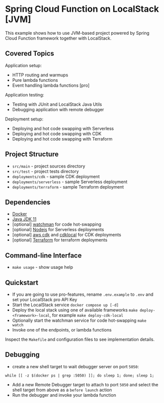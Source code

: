 # Spring Cloud Function on LocalStack [JVM]

This example shows how to use JVM-based project powered by
Spring Cloud Function framework together with LocalStack.

## Covered Topics

Application setup:
* HTTP routing and warmups
* Pure lambda functions
* Event handling lambda functions [pro]

Application testing:
* Testing with JUnit and LocalStack Java Utils
* Debugging application with remote debugger

Deployment setup:
* Deploying and hot code swapping with Serverless
* Deploying and hot code swapping with CDK
* Deploying and hot code swapping with Terraform

## Project Structure

* `src/main` - project sources directory
* `src/test` - project tests directory
* `deployments/cdk` - sample CDK deployment
* `deployments/serverless` - sample Serverless deployment
* `deployments/terraform` - sample Terraform deployment

## Dependencies

* [Docker](https://www.docker.com)
* [Java JDK 11](https://www.oracle.com/java/technologies/downloads/)
* [optional] [watchman](https://facebook.github.io/watchman/) for code hot-swapping
* [optional] [Nodejs](https://nodejs.org/en/) for Serverless deployments
* [optional] [aws cdk](https://www.npmjs.com/package/aws-cdk) and [cdklocal](https://www.npmjs.com/package/aws-cdk-local) for CDK deployments
* [optional] [Terraform](https://www.terraform.io) for terraform deployments

## Command-line Interface

* `make usage` - show usage help

## Quickstart

* If you are going to use pro-features, rename `.env.example`
  to `.env` and set your LocalStack pro API Key
* Start the LocalStack service `docker compose up [-d]`
* Deploy the local stack using one of available frameworks
  `make deploy-<framework>-local`, for example `make deploy-cdk-local`
* Optionally start the watchman service for code hot-swapping
  `make watch`
* Invoke one of the endpoints, or lambda functions

Inspect the `Makefile` and configuration files to see
implementation details.

## Debugging

* create a new shell target to wait debugger server on port `5050`:
```shell
while [[ -z $(docker ps | grep :5050) ]]; do sleep 1; done; sleep 1;
```
* Add a new Remote Debugger target to attach to port `5050` and select
the shell target from above as a `before launch` action
* Run the debugger and invoke your lambda function
